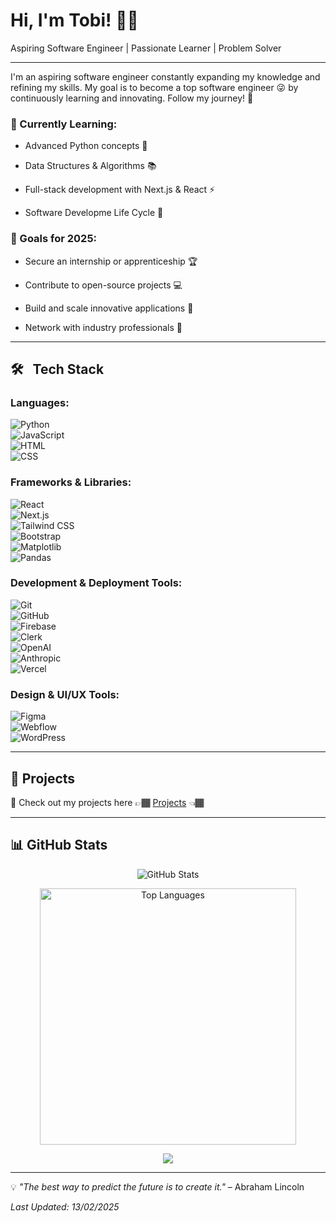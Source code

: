# Hi, I'm Tobi! 👋🏾

Aspiring Software Engineer | Passionate Learner | Problem Solver

---

I'm an aspiring software engineer constantly expanding my knowledge and refining my skills. My goal is to become a top software engineer 😜 by continuously learning and innovating. Follow my journey! 🚀

<!-- TODO: Add latest video link -->

### 🌱 Currently Learning:
- Advanced Python concepts 🐍
  
- Data Structures & Algorithms 📚

- Full-stack development with Next.js & React ⚡

- Software Developme Life Cycle 🔁
  

### 🎯 Goals for 2025:
- Secure an internship or apprenticeship 🏆
  
- Contribute to open-source projects 💻
  
- Build and scale innovative applications 🚀
  
- Network with industry professionals 🤝

---

## 🛠 &nbsp; Tech Stack

### **Languages:**
![Python](https://img.shields.io/badge/Python-3776AB?style=flat&logo=python&logoColor=white)  
![JavaScript](https://img.shields.io/badge/JavaScript-F7DF1E?style=flat&logo=javascript&logoColor=black)  
![HTML](https://img.shields.io/badge/HTML-E34F26?style=flat&logo=html5&logoColor=white)  
![CSS](https://img.shields.io/badge/CSS-1572B6?style=flat&logo=css3&logoColor=white)  

### **Frameworks & Libraries:**
![React](https://img.shields.io/badge/React-61DAFB?style=flat&logo=react&logoColor=black)  
![Next.js](https://img.shields.io/badge/Next.js-000000?style=flat&logo=next.js&logoColor=white)  
![Tailwind CSS](https://img.shields.io/badge/Tailwind%20CSS-38B2AC?style=flat&logo=tailwind-css&logoColor=white)  
![Bootstrap](https://img.shields.io/badge/Bootstrap-7952B3?style=flat&logo=bootstrap&logoColor=white)  
![Matplotlib](https://img.shields.io/badge/Matplotlib-0077B5?style=flat&logo=matplotlib&logoColor=white)  
![Pandas](https://img.shields.io/badge/Pandas-150458?style=flat&logo=pandas&logoColor=white)  

### **Development & Deployment Tools:**
![Git](https://img.shields.io/badge/Git-F05032?style=flat&logo=git&logoColor=white)  
![GitHub](https://img.shields.io/badge/GitHub-181717?style=flat&logo=github&logoColor=white)  
![Firebase](https://img.shields.io/badge/Firebase-FFCA28?style=flat&logo=firebase&logoColor=black)  
![Clerk](https://img.shields.io/badge/Clerk-000000?style=flat&logo=clerk&logoColor=white)  
![OpenAI](https://img.shields.io/badge/OpenAI-4A4A4A?style=flat&logo=openai&logoColor=white)  
![Anthropic](https://img.shields.io/badge/Anthropic-00B3A4?style=flat&logo=anthropic&logoColor=white)  
![Vercel](https://img.shields.io/badge/Vercel-000000?style=flat&logo=vercel&logoColor=white)  

### **Design & UI/UX Tools:**
![Figma](https://img.shields.io/badge/Figma-000000?style=flat&logo=figma&logoColor=white)  
![Webflow](https://img.shields.io/badge/Webflow-4353FF?style=flat&logo=webflow&logoColor=white)  
![WordPress](https://img.shields.io/badge/WordPress-21759B?style=flat&logo=wordpress&logoColor=white)  

---

## 🚀 Projects
🔗 Check out my projects here 👉🏾 [Projects](https://github.com/tobilobasalawu/Projects) 👈🏾

---

## 📊 GitHub Stats
<p align="center">
  <img src="https://github-readme-stats.vercel.app/api?username=tobilobasalawu&show_icons=true&theme=radical" alt="GitHub Stats"/>
</p>
<p align="center">
  <img src="https://github-readme-stats.vercel.app/api/top-langs/?username=tobilobasalawu&layout=compact&theme=radical" width="410" alt="Top Languages"/>
</p>
<p align="center">
  <img src="https://streak-stats.demolab.com/?user=tobilobasalawu&theme=radical" />
</p>

---

💡 *"The best way to predict the future is to create it."* – Abraham Lincoln

_Last Updated: 13/02/2025_

